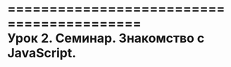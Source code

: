 ==========================================  
Урок 2. Семинар. Знакомство с JavaScript.  
==========================================  
